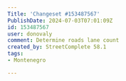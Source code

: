 ```yaml
---
Title: 'Changeset #153487567'
PublishDate: 2024-07-03T07:01:09Z
id: 153487567
user: donovaly
comment: Determine roads lane count
created_by: StreetComplete 58.1
tags:
- Montenegro

---
```

